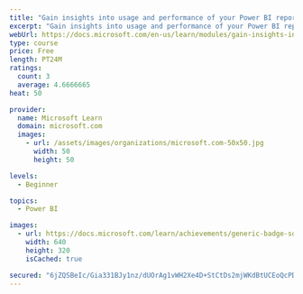 ```yaml
---
title: "Gain insights into usage and performance of your Power BI reports to increase adoption and reduce costs"
excerpt: "Gain insights into usage and performance of your Power BI reports to increase adoption and reduce costs"
webUrl: https://docs.microsoft.com/en-us/learn/modules/gain-insights-into-usage-performance-of-power-bi-reports-to-increase-adopti/
type: course
price: Free
length: PT24M
ratings:
  count: 3
  average: 4.6666665
heat: 50

provider:
  name: Microsoft Learn
  domain: microsoft.com
  images:
    - url: /assets/images/organizations/microsoft.com-50x50.jpg
      width: 50
      height: 50

levels:
  - Beginner

topics:
  - Power BI

images:
  - url: https://docs.microsoft.com/learn/achievements/generic-badge-social.png
    width: 640
    height: 320
    isCached: true

secured: "6jZQSBeIc/Gia331BJy1nz/dUOrAg1vWH2Xe4D+StCtDs2mjWKdBtUCEoQcPDUUIHdoKPZ8+w3FcGk6efX4pG0shc3HacNXUflg+JdKRjUn4o1A16Qb0REeiBjBHb/SM+1SwR893rvPu8GIjhwxeR6xOCL9jspsBHBorFZmYS6hBmjSHJ7zdOBpQGHTRn98uAIbLxZGRPEkshcF3RRA+JR5wNPEY5BQpHObudJc3MV5+zwRmOYZXg2a3dJH15+j5YEGgMlgbCis6SzlIm914dEAMx5mr6cHaKEGSCRuc5+cy5lZXX+rDcYq6+2DF3QDDvtpt1nNrZVKV/rzcsYceFOX30w8X9XAZ5VHwx0AbDJK/ulDkQ6mHVuySA+xU0yUH1LKajAfPsy9d1jhq6ijDgdXhOCs2DopiWzqKzHGElPQ=;WhUiZTYnr9vSAuaZPZxPig=="
---
```



